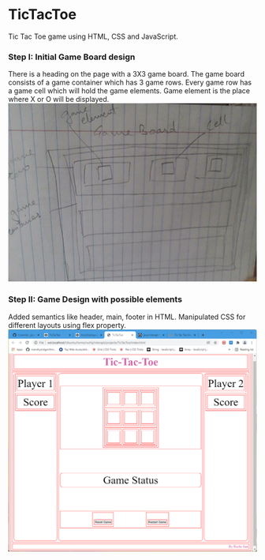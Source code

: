 # TicTacToe

Tic Tac Toe game using HTML, CSS and JavaScript.

### Step I: Initial Game Board design
There is a heading on the page with a 3X3 game board.
The game board consists of a game container which has 3 game rows. Every game row has a game cell which will hold the game elements. Game element is the place where X or O will be displayed.
![Intial Game Board Design](/docs/initialgameboarddesign.png)

### Step II: Game Design with possible elements
Added semantics like header, main, footer in HTML. Manipulated CSS for different layouts using flex property.
![Game Page Layout](/docs/layout.png)